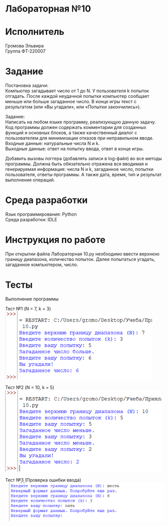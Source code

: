 # Лабораторная №10

# Исполнитель
Громова Эльвира  
Группа ФТ-220007

# Задание
Постановка задачи:  
Компьютер загадывает число от 1 до N. У пользователя k попыток отгадать. После каждой неудачной попытки компьютер сообщает меньше или больше загаданное число. В конце игры текст с результатом (или «Вы угадали», или «Попытки закончились»).

Задание:  
Написать на любом языке программу, реализующую данную задачу.
Код программы должен содержать комментарии для созданных функций и основных блоков, а также качественный диалог с пользователем для минимизации отказов при неправильном вводе.  
Входные данные: натуральные числа N и k.  
Выходные данные: ответ на попытку ввода, ответ в конце игры.  


Добавить вызовы логгера (добавлять записи в log-файл) во все методы программы. Должна быть обязательно отражена вся вводимая и генерируемая информация: числа N и k, загаданное число, попытки пользователя, ответы программы. А также дата, время, тип и результат выполнения операций.

# Среда разработки
Язык программирования: Python  
Среда разработки: IDLE

# Инструкция по работе
При открытии файла Лабораторная 10.py необходимо ввести верхнюю границу диапазона, количество попыток. Далее попытаться угадать, загаданное компьютером, число.


# Тесты
Выполнение программы  

Тест №1 (N = 7, k = 3)  
![Фото к заданию 1](1.png)

Тест №2 (N = 10, k = 5)  
![Фото к заданию 1](2.png)

Тест №3 (Проверка ошибки ввода)  
![Фото к заданию 1](3.png)

